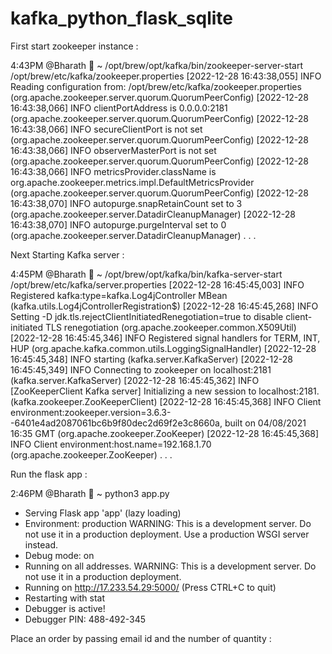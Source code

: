 # kafka_python_flask_sqlite


First start zookeeper instance :

 4:43PM @Bharath  ~ /opt/brew/opt/kafka/bin/zookeeper-server-start /opt/brew/etc/kafka/zookeeper.properties
[2022-12-28 16:43:38,055] INFO Reading configuration from: /opt/brew/etc/kafka/zookeeper.properties (org.apache.zookeeper.server.quorum.QuorumPeerConfig)
[2022-12-28 16:43:38,066] INFO clientPortAddress is 0.0.0.0:2181 (org.apache.zookeeper.server.quorum.QuorumPeerConfig)
[2022-12-28 16:43:38,066] INFO secureClientPort is not set (org.apache.zookeeper.server.quorum.QuorumPeerConfig)
[2022-12-28 16:43:38,066] INFO observerMasterPort is not set (org.apache.zookeeper.server.quorum.QuorumPeerConfig)
[2022-12-28 16:43:38,066] INFO metricsProvider.className is org.apache.zookeeper.metrics.impl.DefaultMetricsProvider (org.apache.zookeeper.server.quorum.QuorumPeerConfig)
[2022-12-28 16:43:38,070] INFO autopurge.snapRetainCount set to 3 (org.apache.zookeeper.server.DatadirCleanupManager)
[2022-12-28 16:43:38,070] INFO autopurge.purgeInterval set to 0 (org.apache.zookeeper.server.DatadirCleanupManager)
.
.
.

Next Starting Kafka server :

 4:45PM @Bharath  ~ /opt/brew/opt/kafka/bin/kafka-server-start /opt/brew/etc/kafka/server.properties
[2022-12-28 16:45:45,003] INFO Registered kafka:type=kafka.Log4jController MBean (kafka.utils.Log4jControllerRegistration$)
[2022-12-28 16:45:45,268] INFO Setting -D jdk.tls.rejectClientInitiatedRenegotiation=true to disable client-initiated TLS renegotiation (org.apache.zookeeper.common.X509Util)
[2022-12-28 16:45:45,346] INFO Registered signal handlers for TERM, INT, HUP (org.apache.kafka.common.utils.LoggingSignalHandler)
[2022-12-28 16:45:45,348] INFO starting (kafka.server.KafkaServer)
[2022-12-28 16:45:45,349] INFO Connecting to zookeeper on localhost:2181 (kafka.server.KafkaServer)
[2022-12-28 16:45:45,362] INFO [ZooKeeperClient Kafka server] Initializing a new session to localhost:2181. (kafka.zookeeper.ZooKeeperClient)
[2022-12-28 16:45:45,368] INFO Client environment:zookeeper.version=3.6.3--6401e4ad2087061bc6b9f80dec2d69f2e3c8660a, built on 04/08/2021 16:35 GMT (org.apache.zookeeper.ZooKeeper)
[2022-12-28 16:45:45,368] INFO Client environment:host.name=192.168.1.70 (org.apache.zookeeper.ZooKeeper)
.
.
.


Run the flask app :

 2:46PM @Bharath  ~ python3 app.py
 * Serving Flask app 'app' (lazy loading)
 * Environment: production
   WARNING: This is a development server. Do not use it in a production deployment.
   Use a production WSGI server instead.
 * Debug mode: on
 * Running on all addresses.
   WARNING: This is a development server. Do not use it in a production deployment.
 * Running on http://17.233.54.29:5000/ (Press CTRL+C to quit)
 * Restarting with stat
 * Debugger is active!
 * Debugger PIN: 488-492-345



Place an order by passing email id and the number of quantity :


